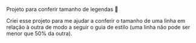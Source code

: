 Projeto para conferir tamanho de legendas :movie_camera:



Criei esse projeto para me ajudar a conferir o tamanho de uma linha em relação à outra de modo a seguir o guia de estilo (uma linha não pode ser menor que 50% da outra).